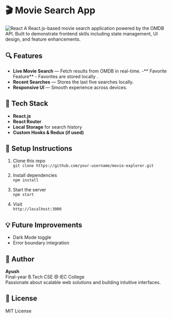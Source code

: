 # 🎬 Movie Search App

![React](https://img.shields.io/badge/React-20232A?style=for-the-badge&logo=react&logoColor=61DAFB)
A React.js-based movie search application powered by the OMDB API. Built to demonstrate frontend skills including state management, UI design, and feature enhancements.

## 🔍 Features

- **Live Movie Search** — Fetch results from OMDB in real-time.
-** Favorite Feature** - Favorites are stored locally .
- **Recent Searches** — Stores the last five searches locally.
- **Responsive UI** — Smooth experience across devices.

## 🧰 Tech Stack

- **React.js**
- **React Router**
- **Local Storage** for search history
- **Custom Hooks & Redux (if used)**

## 🚀 Setup Instructions

1. Clone this repo  
   `git clone https://github.com/your-username/movie-explorer.git`

2. Install dependencies  
   `npm install`

3. Start the server  
   `npm start`

4. Visit  
   `http://localhost:3000`

## 💡 Future Improvements

- Dark Mode toggle   
- Error boundary integration

## 👤 Author

**Ayush**  
Final-year B.Tech CSE @ IEC College  
Passionate about scalable web solutions and building intuitive interfaces.

## 📄 License

MIT License
